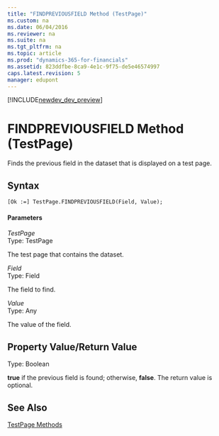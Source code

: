 ```yaml
---
title: "FINDPREVIOUSFIELD Method (TestPage)"
ms.custom: na
ms.date: 06/04/2016
ms.reviewer: na
ms.suite: na
ms.tgt_pltfrm: na
ms.topic: article
ms.prod: "dynamics-365-for-financials"
ms.assetid: 823ddfbe-8ca9-4e1c-9f75-de5e46574997
caps.latest.revision: 5
manager: edupont
---
```


[!INCLUDE[newdev_dev_preview](../includes/newdev_dev_preview.md)]

# FINDPREVIOUSFIELD Method (TestPage)
Finds the previous field in the dataset that is displayed on a test page.  
  
## Syntax  
  
```  
[Ok :=] TestPage.FINDPREVIOUSFIELD(Field, Value);  
```  
  
#### Parameters  
 *TestPage*  
 Type: TestPage  
  
 The test page that contains the dataset.  
  
 *Field*  
 Type: Field  
  
 The field to find.  
  
 *Value*  
 Type: Any  
  
 The value of the field.  
  
## Property Value/Return Value  
 Type: Boolean  
  
 **true** if the previous field is found; otherwise, **false**. The return value is optional.  
  
## See Also  
 [TestPage Methods](devenv-TestPage-Methods.md)